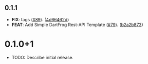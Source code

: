 ## 0.1.1

 - **FIX**: tags ([#89](https://github.com/invertase/globe/issues/89)). ([4d66462d](https://github.com/invertase/globe/commit/4d66462da721167295d3518f01470e5344c6b831))
 - **FEAT**: Add Simple DartFrog Rest-API Template ([#79](https://github.com/invertase/globe/issues/79)). ([b2a2b873](https://github.com/invertase/globe/commit/b2a2b8731135843b0afe62fba075b371dd7e6de5))

# 0.1.0+1

- TODO: Describe initial release.
